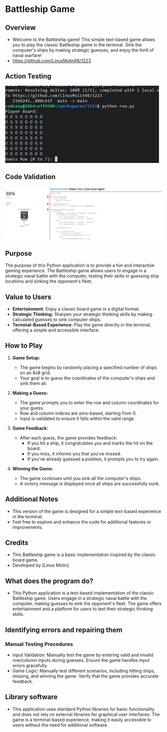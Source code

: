 # Battleship Game

## Overview

- Welcome to the Battleship game! This simple text-based game allows you to play the classic Battleship game in the terminal. Sink the computer's ships by making strategic guesses, and enjoy the thrill of naval warfare!
- https://github.com/LinusMolin98/1223

## Action Testing
![Action testing step one](screenshots/stepone.png)

## Code Validation
![Code running through validation](screenshots/validating_code.png)

## Purpose

The purpose of this Python application is to provide a fun and interactive gaming experience. The Battleship game allows users to engage in a strategic naval battle with the computer, testing their skills in guessing ship locations and sinking the opponent's fleet.

## Value to Users

- **Entertainment:** Enjoy a classic board game in a digital format.
- **Strategic Thinking:** Sharpen your strategic thinking skills by making calculated guesses to sink computer ships.
- **Terminal-Based Experience:** Play the game directly in the terminal, offering a simple and accessible interface.

## How to Play

1. **Game Setup:**
   - The game begins by randomly placing a specified number of ships on an 8x8 grid.
   - Your goal is to guess the coordinates of the computer's ships and sink them all.

2. **Making a Guess:**
   - The game prompts you to enter the row and column coordinates for your guess.
   - Row and column indices are zero-based, starting from 0.
   - Input is validated to ensure it falls within the valid range.

3. **Game Feedback:**
   - After each guess, the game provides feedback:
     - If you hit a ship, it congratulates you and marks the hit on the board.
     - If you miss, it informs you that you've missed.
     - If you've already guessed a position, it prompts you to try again.

4. **Winning the Game:**
   - The game continues until you sink all the computer's ships.
   - A victory message is displayed once all ships are successfully sunk.

## Additional Notes
- This version of the game is designed for a simple text-based experience in the terminal.
- Feel free to explore and enhance the code for additional features or improvements.

## Credits 
- This Battleship game is a basic implementation inspired by the classic board game.
- Developed by [Linus Molin].

## What does the program do? 
- This Python application is a text-based implementation of the classic Battleship game. Users engage in a strategic naval battle with the computer, making guesses to sink the opponent's fleet. The game offers entertainment and a platform for users to test their strategic thinking skills.

## Identifying errors and repairing them
### Manual Testing Procedures
- Input Validation: Manually test the game by entering valid and invalid row/column inputs during guesses. Ensure the game handles input errors gracefully.
- Game Logic: Manually test different scenarios, including hitting ships, missing, and winning the game. Verify that the game provides accurate feedback.

## Library software 
- This application uses standard Python libraries for basic functionality and does not rely on external libraries for graphical user interfaces. The game is a terminal-based experience, making it easily accessible to users without the need for additional software.

 
